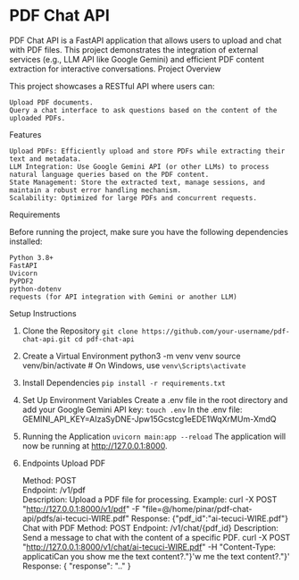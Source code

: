 # PDF Chat API

PDF Chat API is a FastAPI application that allows users to upload and chat with PDF files. This project demonstrates the integration of external services (e.g., LLM API like Google Gemini) and efficient PDF content extraction for interactive conversations.
Project Overview

This project showcases a RESTful API where users can:

    Upload PDF documents.
    Query a chat interface to ask questions based on the content of the uploaded PDFs.

Features

    Upload PDFs: Efficiently upload and store PDFs while extracting their text and metadata.
    LLM Integration: Use Google Gemini API (or other LLMs) to process natural language queries based on the PDF content.
    State Management: Store the extracted text, manage sessions, and maintain a robust error handling mechanism.
    Scalability: Optimized for large PDFs and concurrent requests.

Requirements

Before running the project, make sure you have the following dependencies installed:

    Python 3.8+
    FastAPI
    Uvicorn
    PyPDF2
    python-dotenv
    requests (for API integration with Gemini or another LLM)

Setup Instructions
1. Clone the Repository
`git clone https://github.com/your-username/pdf-chat-api.git
cd pdf-chat-api`
2. Create a Virtual Environment
python3 -m venv venv
source venv/bin/activate   # On Windows, use `venv\Scripts\activate`
3. Install Dependencies
`pip install -r requirements.txt`
4. Set Up Environment Variables
Create a .env file in the root directory and add your Google Gemini API key:
`touch .env`
In the .env file:
GEMINI_API_KEY=AIzaSyDNE-Jpw15Gcstcg1eEDE1WqXrMUm-XmdQ
5. Running the Application
`uvicorn main:app --reload`
The application will now be running at http://127.0.0.1:8000.
6. Endpoints
Upload PDF

    Method: POST   
    Endpoint: /v1/pdf  
    Description: Upload a PDF file for processing.
Example:
curl -X POST "http://127.0.0.1:8000/v1/pdf" -F "file=@/home/pinar/pdf-chat-api/pdfs/ai-tecuci-WIRE.pdf"
Response:
{"pdf_id":"ai-tecuci-WIRE.pdf"}
Chat with PDF
Method: POST
Endpoint: /v1/chat/{pdf_id}
Description: Send a message to chat with the content of a specific PDF.
curl -X POST "http://127.0.0.1:8000/v1/chat/ai-tecuci-WIRE.pdf" -H "Content-Type: applicatiCan you show me the text content?."}'w me the text content?."}'
Response:
{
  "response": ".."
}
